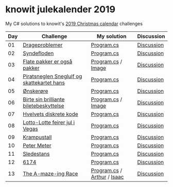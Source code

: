 # knowit julekalender 2019

My C# solutions to knowit's [2019 Christmas calendar](https://julekalender.knowit.no/) challenges

| Day | Challenge | My solution | Discussion |
| ------------- | ------------- | ------------- | ------------- |
| 01 | [Drageproblemer](https://julekalender.knowit.no/doors/ck3ln1prramud0109sqetdk7g) | [Program.cs](https://github.com/anderaus/knowit-julekalender-2019/blob/master/luke01/Program.cs) | [Discussion](https://gist.github.com/knowitkodekalender/1f3b32afaa41d5cc996623680de02131) |
| 02 | [Syndefloden](https://julekalender.knowit.no/doors/ck3n9yxzraz7h0109wu72kzoo) | [Program.cs](https://github.com/anderaus/knowit-julekalender-2019/blob/master/luke02/Program.cs) | [Discussion](https://gist.github.com/knowitkodekalender/a8677568f08a4ad723930f0cc047aa77) |
| 03 | [Flate pakker er også pakker](https://julekalender.knowit.no/doors/ck3naau5qaza901092kpj4a40) | [Program.cs](https://github.com/anderaus/knowit-julekalender-2019/blob/master/luke03/Program.cs) / [Image](https://github.com/anderaus/knowit-julekalender-2019/blob/master/luke03/img_1287_560.png) | [Discussion](https://gist.github.com/knowitkodekalender/c0f8b18baf2ccb15e93d40fde389fceb) |
| 04 | [Piratsneglen Sneglulf og skattekartet hans](https://julekalender.knowit.no/doors/ck3q4m03ubk5y0109bquxtumd) | [Program.cs](https://github.com/anderaus/knowit-julekalender-2019/blob/master/luke04/Program.cs) | [Discussion](https://gist.github.com/knowitkodekalender/d78b2a8153edcb60d27db4797608fa9d) |
| 05 | [Ønskerøre](https://julekalender.knowit.no/doors/ck3r9wecdbu640109c9lkl93c) | [Program.cs](https://github.com/anderaus/knowit-julekalender-2019/blob/master/luke05/Program.cs) | [Discussion](https://gist.github.com/knowitkodekalender/a520df62645f912159a175ccbb93463f) |
| 06 | [Birte sin brilliante biletebeskyttelse](https://julekalender.knowit.no/doors/ck3r9zcm6bu7d0109solzlvjy) | [Program.cs](https://github.com/anderaus/knowit-julekalender-2019/blob/master/luke06/Program.cs) / [Image](https://github.com/anderaus/knowit-julekalender-2019/blob/master/luke06/solution.png) | [Discussion](https://gist.github.com/knowitkodekalender/ce3527cd8570d35b156a46325f44742e) |
| 07 | [Hvelvets diskrete kode](https://julekalender.knowit.no/doors/ck3ukyvpocn0f0109cxuw21ht) | [Program.cs](https://github.com/anderaus/knowit-julekalender-2019/blob/master/luke07/Program.cs) | [Discussion](https://gist.github.com/knowitkodekalender/b7186c3cac3cf31d53ee28b65d447031) |
| 08 | [Lotto-Lotte feirer jul i Vegas](https://julekalender.knowit.no/doors/ck3vz7az2czyv0109y0s5nbud) | [Program.cs](https://github.com/anderaus/knowit-julekalender-2019/blob/master/luke08/Program.cs) | [Discussion](https://gist.github.com/knowitkodekalender/c25df4d03e7ef895955dda94dedace00) |
| 09 | [Krampustall](https://julekalender.knowit.no/doors/ck3vosq73cw370109qnk7nu17) | [Program.cs](https://github.com/anderaus/knowit-julekalender-2019/blob/master/luke09/Program.cs) | [Discussion](https://gist.github.com/knowitkodekalender/131dd01463764c1d74ef7b1b9f87f623) |
| 10 | [Peter Meter](https://julekalender.knowit.no/doors/ck3yevkngdqko0109dffrev8n) | [Program.cs](https://github.com/anderaus/knowit-julekalender-2019/blob/master/luke10/Program.cs) | [Discussion](https://gist.github.com/knowitkodekalender/040417a530fd1ec76329d78bbf1e0143) |
| 11 | [Sledestans](https://julekalender.knowit.no/doors/ck4006l3gefub0109eto9igva) | [Program.cs](https://github.com/anderaus/knowit-julekalender-2019/blob/master/luke11/Program.cs) | [Discussion](https://gist.github.com/knowitkodekalender/ba6dc0c72f1656677786ad96fb0ecd4c) |
| 12 | [6174](https://julekalender.knowit.no/doors/ck417qqxweuxl0109wpvym4g9) | [Program.cs](https://github.com/anderaus/knowit-julekalender-2019/blob/master/luke12/Program.cs) | [Discussion](https://gist.github.com/knowitkodekalender/700750ce24d8dd81b0436a07cf364e53) |
| 13 | [The A-maze-ing Race](https://julekalender.knowit.no/doors/ck433vam5fn1h0109s2udvjgj) | [Program.cs](https://github.com/anderaus/knowit-julekalender-2019/blob/master/luke13/Program.cs) / [Arthur](https://github.com/anderaus/knowit-julekalender-2019/blob/master/luke13/result_arthur.png) / [Isaac](https://github.com/anderaus/knowit-julekalender-2019/blob/master/luke13/result_isaac.png) | [Discussion](https://gist.github.com/knowitkodekalender/0044e13139d61b8d0437ae6ad30c2f27) |